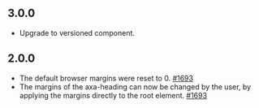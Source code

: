 ## 3.0.0

- Upgrade to versioned component.

## 2.0.0

- The default browser margins were reset to 0. [#1693](https://github.com/axa-ch/patterns-library/issues/1693)
- The margins of the axa-heading can now be changed by the user, by applying the margins directly to the root element. [#1693](https://github.com/axa-ch/patterns-library/issues/1693)
